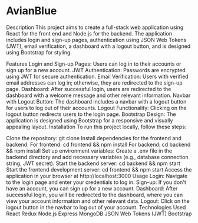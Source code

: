 # AvianBlue

Description
This project aims to create a full-stack web application using React for the front end and Node.js for the backend. The application includes login and sign-up pages, authentication using JSON Web Tokens (JWT), email verification, a dashboard with a logout button, and is designed using Bootstrap for styling.

Features
Login and Sign-up Pages: Users can log in to their accounts or sign up for a new account.
JWT Authentication: Passwords are encrypted using JWT for secure authentication.
Email Verification: Users with verified email addresses can log in; otherwise, they are redirected to the sign-up page.
Dashboard: After successful login, users are redirected to the dashboard with a welcome message and other relevant information.
Navbar with Logout Button: The dashboard includes a navbar with a logout button for users to log out of their accounts.
Logout Functionality: Clicking on the logout button redirects users to the login page.
Bootstrap Design: The application is designed using Bootstrap for a responsive and visually appealing layout.
Installation
To run this project locally, follow these steps:

Clone the repository: git clone <repository-url>
Install dependencies for the frontend and backend:
For frontend: cd frontend && npm install
For backend: cd backend && npm install
Set up environment variables:
Create a .env file in the backend directory and add necessary variables (e.g., database connection string, JWT secret).
Start the backend server: cd backend && npm start
Start the frontend development server: cd frontend && npm start
Access the application in your browser at http://localhost:3000
Usage
Login: Navigate to the login page and enter your credentials to log in.
Sign-up: If you don't have an account, you can sign up for a new account.
Dashboard: After successful login, you will be redirected to the dashboard, where you can view your account information and other relevant data.
Logout: Click on the logout button in the navbar to log out of your account.
Technologies Used
React
Redux
Node.js
Express
MongoDB
JSON Web Tokens (JWT)
Bootstrap
